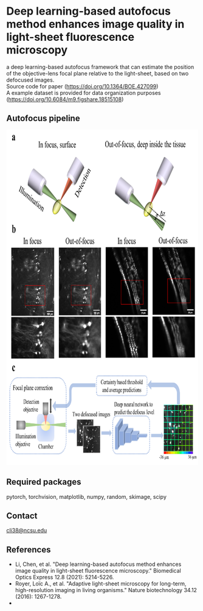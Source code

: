 # Deep learning-based autofocus method enhances image quality in light-sheet fluorescence microscopy
a deep learning-based autofocus framework that can estimate the position of the objective-lens focal plane relative to the light-sheet, based on two defocused images.  
Source code for paper (https://doi.org/10.1364/BOE.427099)  
A example dataset is provided for data organization purposes (https://doi.org/10.6084/m9.figshare.18515108)  
## Autofocus pipeline
<!--![image](/images/Picture1.png "Running Autofocus")   -->
<img src="images/Picture1.png" width="800" height="880">  

## Required packages
pytorch, torchvision, matplotlib, numpy, random, skimage, scipy  

## Contact
cli38@ncsu.edu

## References
- Li, Chen, et al. "Deep learning-based autofocus method enhances image quality in light-sheet fluorescence microscopy." Biomedical Optics Express 12.8 (2021): 5214-5226.
- Royer, Loïc A., et al. "Adaptive light-sheet microscopy for long-term, high-resolution imaging in living organisms." Nature biotechnology 34.12 (2016): 1267-1278.
- 


